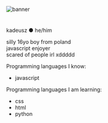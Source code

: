 ![banner](https://cdn.discordapp.com/attachments/1287174037830893591/1323089687887478814/5eafaaad59ad101775afb0e79039b238.png?ex=67733ecb&is=6771ed4b&hm=cc011e34ade64f3ebe3eb5d0b9f5633ac6379a43a40d6ad9e1464970115be5af&)
<h1 align="center"></h1>
kadeusz ● he/him

  silly 16yo boy from poland<br>
  javascript enjoyer<br>
  scared of people irl xddddd


Programming languages I know:
* javascript<br>

Programming languages I am learning:
* css
* html
* python


